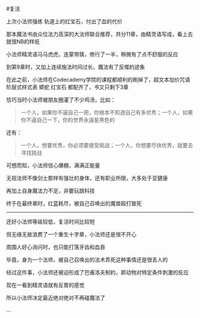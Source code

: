#复活

上次小法师强练 轨道上的红宝石，付出了血的代价  

那本魔法书由众位法力高深的大法师联合推荐，共分11章，由精灵语写成，看上去就很NB的样纸

小法师精灵语马马虎虎，连蒙带猜，修行了一半，稍微有了点不舒服的反应

到第9章时，又加上连续施法时间过长，魔法有了反噬的迹象  

在此之前，小法师在Codecademy学院的课程都顺利的刷掉了，超文本加价咒语 阶层式样式表 蟒蛇 红宝石 都配齐了，书又只剩下3章  

恰巧当时小法师被朋友圈灌了不少鸡汤，比如：  
>一个人，如果你不逼自己一把，你根本不知道自己有多优秀；一个人，如果你不逼自己一下，你的世界永遠是黑色的  

还有：  
>一个人，想要优秀，你必须要接受挑战；一个人，你想要尽快优秀，就要去寻找挑战

可想而知，小法师信心爆棚，满满正能量
 
无视法师不像剑士那样有强壮的身体，还有职业所限，大多处于亚健康

再加上自身魔法力不足，非要玩跳科技

终于在最终章时，红蓝耗尽，被自己召唤出的魔兽殴打致死

---

还好小法师等级较低，复活时间比较短    

但无缘无故浪费了一个重生十字章，小法师还是很不开心  

周围人好心询问时，也只能打落牙齿和血吞  

毕竟，身为一个法师，被自己召唤出的法术弄死这种事情还是很丢人的

经过这件事，小法师还被迫形成了巴甫洛夫制約，即动物对特定条件刺激的反应  

现在一看到精灵语就有反胃的感觉

所以小法师决定最近绝对绝对不再碰魔法了  


...